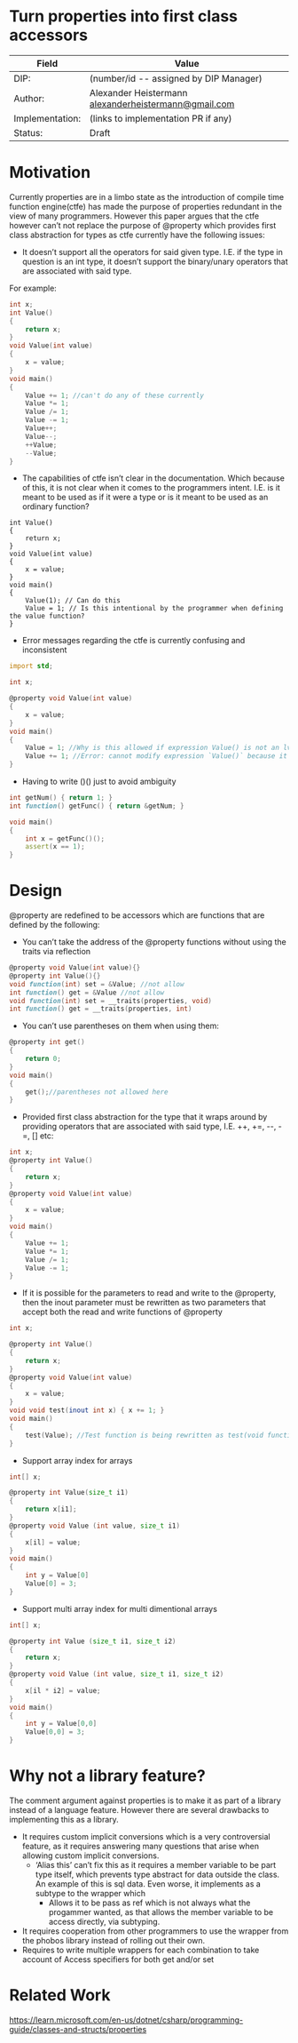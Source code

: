 # Turn properties into first class accessors

| Field           | Value                                                           |
|-----------------|-----------------------------------------------------------------|
| DIP:            | (number/id -- assigned by DIP Manager)                          |
| Author:         | Alexander Heistermann alexanderheistermann@gmail.com            |
| Implementation: | (links to implementation PR if any)                             |
| Status:         | Draft                                                           |

# Motivation

Currently properties are in a limbo state as the introduction of compile time function engine(ctfe) has made the purpose of properties redundant in the view of many programmers. However this paper argues that the ctfe however can’t not replace the purpose of @property which provides first class abstraction for types as ctfe currently have the following issues:

* It doesn’t support all the operators for said given type. I.E. if the type in question is an int type, it doesn’t support the binary/unary operators that are associated with said type.  

For example:
```d
int x;
int Value()
{
	return x;
}
void Value(int value)
{
	x = value;
}
void main()
{
	Value += 1; //can't do any of these currently
	Value *= 1;
	Value /= 1;
	Value -= 1;
	Value++;
	Value--;
	++Value;
	--Value;
}
```
* The capabilities of ctfe isn’t clear in the documentation. Which because of this, it is not clear when it comes to the programmers intent. I.E. is it meant to be used as if it were a type or is it meant to be used as an ordinary function?  
```int x;
int Value()
{
	return x;
}
void Value(int value)
{
	x = value;
}
void main()
{
	Value(1); // Can do this
	Value = 1; // Is this intentional by the programmer when defining the value function?
}
```
* Error messages regarding the ctfe is currently confusing and inconsistent
```d
import std;

int x;

@property void Value(int value)
{
	x = value;
}
void main()
{
	Value = 1; //Why is this allowed if expression Value() is not an lvalue?
	Value += 1; //Error: cannot modify expression `Value()` because it is not an lvalue
}
```  
* Having to write ()() just to avoid ambiguity
```d
int getNum() { return 1; }
int function() getFunc() { return &getNum; }

void main()
{
    int x = getFunc()();
    assert(x == 1);
}
```

# Design

@property are redefined to be accessors which are functions that are defined by the following:

* You can’t take the address of the @property functions without using the traits via reflection 
```d
@property void Value(int value){}
@property int Value(){}
void function(int) set = &Value; //not allow
int function() get = &Value //not allow
void function(int) set = __traits(properties, void)
int function() get = __traits(properties, int)
```
* You can’t use parentheses on them when using them:
```d
@property int get()
{
	return 0;
}
void main()
{
	get();//parentheses not allowed here
}
```

* Provided first class abstraction for the type that it wraps around by providing operators that are associated with said type, I.E. \++, \+=, \--, \-=, \[\] etc:

```d
int x;
@property int Value()
{
	return x;
}
@property void Value(int value)
{
	x = value;
}
void main()
{
	Value += 1;
	Value *= 1;
	Value /= 1;
	Value -= 1;
}
```
 
* If it is possible for the parameters to read and write to the @property, then the inout parameter must be rewritten as two parameters that accept both the read and write functions of @property  
```d
int x;

@property int Value()
{
	return x;
}
@property void Value(int value)
{
	x = value;
}
void void test(inout int x) { x += 1; }
void main()
{
	test(Value); //Test function is being rewritten as test(void function(int) x, int function() x) and pass as test(__traits(properties, void), __traits(properties, int))
}
```
* Support array index for arrays
```d
int[] x;

@property int Value(size_t i1)
{
	return x[i1];
}
@property void Value (int value, size_t i1)
{
	x[il] = value;
}
void main()
{
	int y = Value[0]
	Value[0] = 3;
}
```
* Support multi array index for multi dimentional arrays
```d
int[] x;

@property int Value (size_t i1, size_t i2)
{
	return x;
}
@property void Value (int value, size_t i1, size_t i2)
{
	x[il * i2] = value;
}
void main()
{
	int y = Value[0,0]
	Value[0,0] = 3;
}
```
# Why not a library feature?

The comment argument against properties is to make it as part of a library instead of a language feature. However there are several drawbacks to implementing this as a library.

* It requires custom implicit conversions which is a very controversial feature, as it requires answering many questions that arise when allowing custom implicit conversions.  
  * ‘Alias this’ can’t fix this as it requires a member variable to be part type itself, which prevents type abstract for data outside the class. An example of this is sql data. Even worse, it implements as a subtype to the wrapper which
    * Allows it to be pass as ref which is not always what the progammer wanted, as that allows the member variable to be access directly, via subtyping.
* It requires cooperation from other programmers to use the wrapper from the phobos library instead of rolling out their own.  
* Requires to write multiple wrappers for each combination to take account of Access specifiers for both get and/or set

# Related Work
https://learn.microsoft.com/en-us/dotnet/csharp/programming-guide/classes-and-structs/properties
